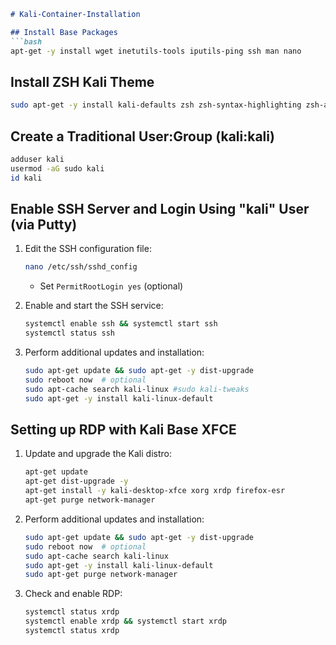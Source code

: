 ```markdown
# Kali-Container-Installation 

## Install Base Packages
```bash
apt-get -y install wget inetutils-tools iputils-ping ssh man nano
```  

## Install ZSH Kali Theme  
```bash
sudo apt-get -y install kali-defaults zsh zsh-syntax-highlighting zsh-autosuggestions
```  

## Create a Traditional User:Group (kali:kali)  
```bash
adduser kali
usermod -aG sudo kali
id kali
```  

## Enable SSH Server and Login Using "kali" User (via Putty)  
1. Edit the SSH configuration file:  
   ```bash
   nano /etc/ssh/sshd_config
   ```  
   - Set `PermitRootLogin yes` (optional)  

2. Enable and start the SSH service:  
   ```bash
   systemctl enable ssh && systemctl start ssh
   systemctl status ssh
   ```

3. Perform additional updates and installation:  
   ```bash
   sudo apt-get update && sudo apt-get -y dist-upgrade
   sudo reboot now  # optional
   sudo apt-cache search kali-linux #sudo kali-tweaks
   sudo apt-get -y install kali-linux-default
   ``` 

## Setting up RDP with Kali Base XFCE  
1. Update and upgrade the Kali distro:  
   ```bash
   apt-get update
   apt-get dist-upgrade -y
   apt-get install -y kali-desktop-xfce xorg xrdp firefox-esr
   apt-get purge network-manager
   ```  

2. Perform additional updates and installation:  
   ```bash
   sudo apt-get update && sudo apt-get -y dist-upgrade
   sudo reboot now  # optional
   sudo apt-cache search kali-linux
   sudo apt-get -y install kali-linux-default
   sudo apt-get purge network-manager
   ```  

3. Check and enable RDP:  
   ```bash
   systemctl status xrdp
   systemctl enable xrdp && systemctl start xrdp
   systemctl status xrdp
   ```
   
